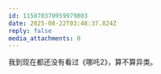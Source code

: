 ```yaml
---
id: 115070370959979803
date: 2025-08-22T03:48:37.824Z
reply: false
media_attachments: 0
---
```


我到现在都还没有看过《哪吒2》，算不算异类。


